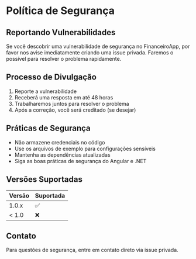 # Política de Segurança

## Reportando Vulnerabilidades

Se você descobrir uma vulnerabilidade de segurança no FinanceiroApp, por favor nos avise imediatamente criando uma issue privada. Faremos o possível para resolver o problema rapidamente.

## Processo de Divulgação

1. Reporte a vulnerabilidade
2. Receberá uma resposta em até 48 horas
3. Trabalharemos juntos para resolver o problema
4. Após a correção, você será creditado (se desejar)

## Práticas de Segurança

- Não armazene credenciais no código
- Use os arquivos de exemplo para configurações sensíveis
- Mantenha as dependências atualizadas
- Siga as boas práticas de segurança do Angular e .NET

## Versões Suportadas

| Versão | Suportada          |
| ------ | ------------------ |
| 1.0.x  | :white_check_mark: |
| < 1.0  | :x:                |

## Contato

Para questões de segurança, entre em contato direto via issue privada.
